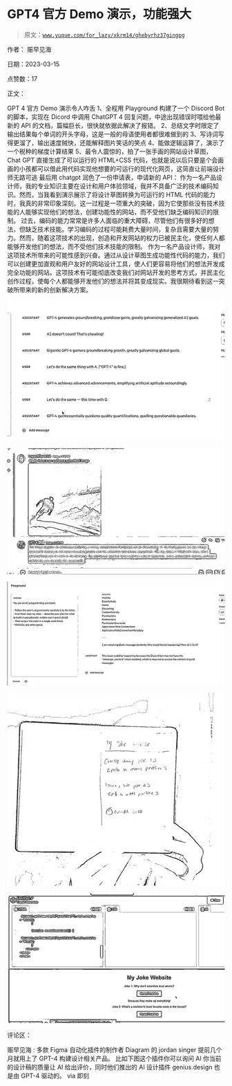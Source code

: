 # GPT4 官方 Demo 演示，功能强大

> 原文：[`www.yuque.com/for_lazy/xkrm14/ghebyrhz37gingpg`](https://www.yuque.com/for_lazy/xkrm14/ghebyrhz37gingpg)

作者： 赈早见海

日期：2023-03-15

点赞数：17

正文：

GPT 4 官方 Demo 演示令人咋舌 1、全程用 Playground 构建了一个 Discord Bot 的脚本，实现在 Dicord 中调用 ChatGPT 4 回复问题，中途出现错误时喂给他最新的 API 的文档，篇幅巨长，很快就依据此解决了报错。 2、总结文字时限定了输出结果每个单词的开头字母，这是一般的母语使用者都很难做到的 3、写诗词写得更溜了，输出速度贼快，还能解释图片笑话的笑点 4、能做逻辑运算了，演示了一个税种的梯度计算结果 5、最令人震惊的，拍了一张手画的网站设计草图，Chat GPT 直接生成了可以运行的 HTML+CSS 代码，也就是说以后只要是个会画画的小孩都可以借此用代码实现他想要的可运行的现代化网页，这简直让前端设计师无路可逃 最后用 chatgpt 润色了一份申请表，申请新的 API： 作为一名产品设计师，我的专业知识主要在设计和用户体验领域，我并不具备广泛的技术编码知识。然而，当我看到演示展示了将设计草图转换为可运行的 HTML 代码的能力时，我真的非常印象深刻。这一过程是一项重大的突破，因为它使那些没有技术技能的人能够实现他们的想法，创建功能性的网站，而不受他们缺乏编码知识的限制。 过去，编码的能力常常是许多人面临的重大障碍，尽管他们有很多好的想法，但缺乏技术技能。学习编码的过程可能耗费大量时间，复杂且需要大量的努力。然而，随着这项技术的出现，创造和开发网站的权力已被民主化，使任何人都能够开发他们的想法，而不受他们技术技能的限制。 作为一名产品设计师，我对这项技术所带来的可能性感到兴奋。通过从设计草图生成功能性代码的能力，我们可以创建更加直观和用户友好的网站设计工具，使人们更容易将他们的想法开发成完全功能的网站。这项技术有可能彻底改变我们对网站开发的思考方式，并民主化创作过程，使每个人都能够开发他们的想法并将其变成现实。我很期待看到这一突破所带来的新的创新解决方案。

![](img/f351204905c96334c4b0b8e3d36e0e25.png)  

![](img/4b400c9fdcc8891e7e14c24bb6cfb305.png)  

![](img/801b73756d60bdf2316fecfbce364a63.png)  

![](img/e3a74c9584503927e38308421cf364c7.png)  

![](img/bf12313d7ff4e87241121842c12254ee.png)  

评论区：

赈早见海 : 多款 Figma 自动化插件的制作者 Diagram 的 jordan singer 提前几个月就用上了 GPT-4 构建设计相关产品。 比如下图这个插件你可以询问 AI 你当前的设计稿的质量让 AI 给出评价，同时他们推出的 AI 设计插件 genius.design 也是由 GPT-4 驱动的。 via 即刻



